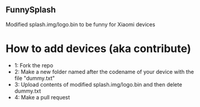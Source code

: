 ## FunnySplash
Modified splash.img/logo.bin to be funny for Xiaomi devices

# How to add devices (aka contribute)
- 1: Fork the repo
- 2: Make a new folder named after the codename of your device with the file "dummy.txt"
- 3: Upload contents of modified splash.img/logo.bin and then delete dummy.txt
- 4: Make a pull request
